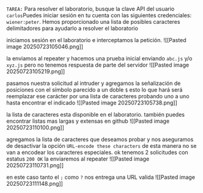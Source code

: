 `TAREA:` Para resolver el laboratorio, busque la clave API del usuario `carlos`Puedes iniciar sesión en tu cuenta con las siguientes credenciales: `wiener:peter`.
Hemos proporcionado una lista de posibles caracteres delimitadores para ayudarlo a resolver el laboratorio

iniciamos sesión en el laboratorio e interceptamos la petición.
![[Pasted image 20250723105046.png]]

la enviamos al repeater y hacemos una prueba inicial enviando `abc.js` y/o `xyz.js` pero no tenemos respuesta de parte del servidor 
![[Pasted image 20250723105219.png]]

pasamos nuestra solicitud al intruder y agregamos la señalización de posiciones con el símbolo parecido a un doble `$` esto lo que hará será reemplazar ese carácter por una lista de caracteres probando uno a uno hasta encontrar el indicado
![[Pasted image 20250723105738.png]]

la lista de caracteres esta disponible en el laboratorio. también puedes encontrar listas mas largas y extensas en github
![[Pasted image 20250723110100.png]]

agregamos la lista de caracteres que deseamos probar y nos aseguramos de desactivar la opción `URL-encode these characters` de esta manera no se van a encodear los caracteres especiales. ok tenemos 2 solicitudes con estatus `200 OK` la enviaremos al repeater
![[Pasted image 20250723110731.png]]

en este caso tanto el `;` como `?` nos entrega una URL valida
![[Pasted image 20250723111148.png]]